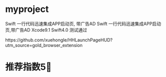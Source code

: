 # myproject
 Swift 一行代码迅速集成APP启动页, 带广告AD Swift 一行代码迅速集成APP启动页,带广告AD
Xcode9.1 Swift4.0 测试通过

<url>
https://github.com/xuehongle/HHLaunchPageHUD?utm_source=gold_browser_extension
<url>

<h1>
推荐指数5🌟
<h1>